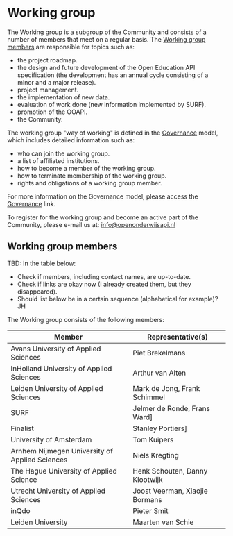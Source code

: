 # Working group

The Working group is a subgroup of the Community and consists of a number of members that meet on a regular basis. The [Working group members](https://jelmerderonde.github.io/ooapi-specification/#/community/workinggroup?id=working-group-members) are responsible for topics such as:

* the project roadmap.
* the design and future development of the Open Education API specification (the development has an annual cycle consisting of a minor and a major release).
* project management.
* the implementation of new data.
* evaluation of work done (new information implemented by SURF).
* promotion of the OOAPI.
* the Community.

The working group "way of working" is defined in the [Governance](governance/) model, which includes detailed information such as:

* who can join the working group.
* a list of affiliated institutions.
* how to become a member of the working group.
* how to terminate membership of the working group.
* rights and obligations of a working group member.

For more information on the Governance model, please access the [Governance](governance/) link.

To register for the working group and become an active part of the Community, please e-mail us at: info@openonderwijsapi.nl

## Working group members

TBD:
In the table below:

* Check if members, including contact names, are up-to-date.
* Check if links are okay now (I already created them, but they disappeared).
* Should list below be in a certain sequence (alphabetical for example)? JH

The Working group consists of the following members:

| Member                                         | Representative(s)              |
| ---------------------------------------------- | ------------------------------ |
| Avans University of Applied Sciences           | Piet Brekelmans                |
| InHolland University of Applied Sciences       | Arthur van Alten               |
| Leiden University of Applied Sciences          | Mark de Jong, Frank Schimmel   |
| SURF                                           | Jelmer de Ronde, Frans Ward\]  |
| Finalist                                       | Stanley Portiers\]             |
| University of Amsterdam                        | Tom Kuipers                    |
| Arnhem Nijmegen University of Applied Sciences | Niels Kregting                 |
| The Hague University of Applied Science        | Henk Schouten, Danny Klootwijk |
| Utrecht University of Applied Sciences         | Joost Veerman, Xiaojie Bormans |
| inQdo                                          | Pieter Smit                    |
| Leiden University                              | Maarten van Schie              |
